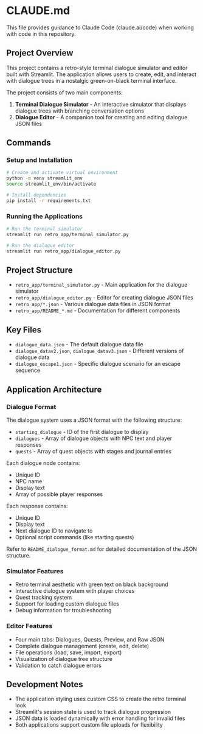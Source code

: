 # CLAUDE.md

This file provides guidance to Claude Code (claude.ai/code) when working with code in this repository.

## Project Overview

This project contains a retro-style terminal dialogue simulator and editor built with Streamlit. The application allows users to create, edit, and interact with dialogue trees in a nostalgic green-on-black terminal interface.

The project consists of two main components:
1. **Terminal Dialogue Simulator** - An interactive simulator that displays dialogue trees with branching conversation options
2. **Dialogue Editor** - A companion tool for creating and editing dialogue JSON files

## Commands

### Setup and Installation

```bash
# Create and activate virtual environment
python -m venv streamlit_env
source streamlit_env/bin/activate

# Install dependencies
pip install -r requirements.txt
```

### Running the Applications

```bash
# Run the terminal simulator
streamlit run retro_app/terminal_simulator.py

# Run the dialogue editor
streamlit run retro_app/dialogue_editor.py
```

## Project Structure

- `retro_app/terminal_simulator.py` - Main application for the dialogue simulator
- `retro_app/dialogue_editor.py` - Editor for creating dialogue JSON files
- `retro_app/*.json` - Various dialogue data files in JSON format
- `retro_app/README_*.md` - Documentation for different components

## Key Files

- `dialogue_data.json` - The default dialogue data file
- `dialogue_datav2.json`, `dialogue_datav3.json` - Different versions of dialogue data
- `dialogue_escape1.json` - Specific dialogue scenario for an escape sequence

## Application Architecture

### Dialogue Format

The dialogue system uses a JSON format with the following structure:
- `starting_dialogue` - ID of the first dialogue to display
- `dialogues` - Array of dialogue objects with NPC text and player responses
- `quests` - Array of quest objects with stages and journal entries

Each dialogue node contains:
- Unique ID
- NPC name
- Display text
- Array of possible player responses

Each response contains:
- Unique ID
- Display text
- Next dialogue ID to navigate to
- Optional script commands (like starting quests)

Refer to `README_dialogue_format.md` for detailed documentation of the JSON structure.

### Simulator Features

- Retro terminal aesthetic with green text on black background
- Interactive dialogue system with player choices
- Quest tracking system
- Support for loading custom dialogue files
- Debug information for troubleshooting

### Editor Features

- Four main tabs: Dialogues, Quests, Preview, and Raw JSON
- Complete dialogue management (create, edit, delete)
- File operations (load, save, import, export)
- Visualization of dialogue tree structure
- Validation to catch dialogue errors

## Development Notes

- The application styling uses custom CSS to create the retro terminal look
- Streamlit's session state is used to track dialogue progression
- JSON data is loaded dynamically with error handling for invalid files
- Both applications support custom file uploads for flexibility